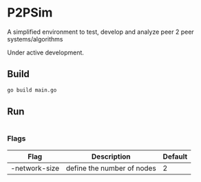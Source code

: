 # P2PSim
 A simplified environment to test, develop and analyze peer 2 peer systems/algorithms

 Under active development.

## Build

```sh
go build main.go
```

## Run

```sh
```

### Flags

| Flag | Description | Default |
|------|-------------|---------|
|-network-size | define the number of nodes | 2 |
